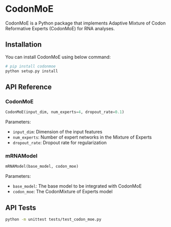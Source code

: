 # CodonMoE

CodonMoE is a Python package that implements Adaptive Mixture of Codon Reformative Experts (CodonMoE)  for RNA analyses.

## Installation

You can install CodonMoE using below command:

```bash
# pip install codonmoe
python setup.py install
```

## API Reference

### CodonMoE

```python
CodonMoE(input_dim, num_experts=4, dropout_rate=0.1)
```

Parameters:
- `input_dim`: Dimension of the input features
- `num_experts`: Number of expert networks in the Mixture of Experts
- `dropout_rate`: Dropout rate for regularization

### mRNAModel

```python
mRNAModel(base_model, codon_moe)
```

Parameters:
- `base_model`: The base model to be integrated with CodonMoE
- `codon_moe`: The CodonMixture of Experts model

## API Tests

```bash
python -m unittest tests/test_codon_moe.py
```
